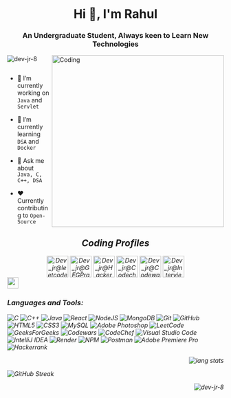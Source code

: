 

<h1 align="center">Hi 👋, I'm Rahul</h1>
<h3 align="center">An Undergraduate Student, Always keen to Learn New Technologies</h3>
<img align="right" alt="Coding" width="400" src="https://freesvg.org/img/computers.png">

<p align="left"> <img src="https://komarev.com/ghpvc/?username=dev-jr-8&label=Profile%20views&color=0e75b6&style=flat" alt="dev-jr-8" /> </p>

<p align="left"> <a href="https://twitter.com/" target="blank"><img src="https://img.shields.io/twitter/follow/?logo=twitter&style=for-the-badge" alt="" /></a> </p>

- 🔭 I’m currently working on `Java` and `Servlet`

- 🌱 I’m currently learning `DSA` and `Docker`

- 💬 Ask me about `Java, C, C++, DSA`

- ❤️ Currently contributing to `Open-Source`


<div align = "center">
 <h2><i>Coding Profiles</h2>
   <a href="https://leetcode.com/devhereforcoding/" target="blank"><img align="center" src="https://leetcode.com/static/images/LeetCode_logo_rvs.png" alt="Dev_jr@leetcode" width="50" /></a>
<a href="https://auth.geeksforgeeks.org/user/devherefosl3p/practice" target="blank"><img align="center" src="https://img.icons8.com/color/480/GeeksforGeeks.png" alt="Dev_jr@GFGPractice" width="50" /></a>
<a href="https://www.hackerrank.com/dev_jr_8" target="blank"><img align="center" src="https://upload.wikimedia.org/wikipedia/commons/thumb/4/40/HackerRank_Icon-1000px.png/800px-HackerRank_Icon-1000px.png" alt="Dev_jr@HackerRank" width="50" /></a>
 <a href="https://www.codechef.com/users/dev_jr" target="blank"><img align="center" src="https://avatars.githubusercontent.com/u/11960354?v=4" alt="Dev_jr@Codechef" width="50" /></a>
  <a href="https://www.codewars.com/users/Dev-jr-8" target="blank"><img align="center" src="https://docs.codewars.com/logo.svg" alt="Dev_jr@Codewars" width="50" /></a>
  <a href="https://www.interviewbit.com/profile/dev-jr" target="blank"><img align="center" src="https://avatars.githubusercontent.com/u/11960354?v=4" alt="Dev_jr@InterviewBit" width="50" /></a>

 </div>


  
  

<a href="https://www.codewars.com/users/Dev-jr-8">
<img height="26px" src="https://www.codewars.com/users/Dev-jr-8/badges/micro">
</a>


<h3 align="left">Languages and Tools:</h3>

![C](https://img.shields.io/badge/c-%2300599C.svg?style=for-the-badge&logo=c&logoColor=white)
![C++](https://img.shields.io/badge/c++-%2300599C.svg?style=for-the-badge&logo=c%2B%2B&logoColor=white)
![Java](https://img.shields.io/badge/java-%23ED8B00.svg?style=for-the-badge&logo=java&logoColor=white)
![React](https://img.shields.io/badge/react-%2320232a.svg?style=for-the-badge&logo=react&logoColor=%2361DAFB)
![NodeJS](https://img.shields.io/badge/node.js-6DA55F?style=for-the-badge&logo=node.js&logoColor=white)
![MongoDB](https://img.shields.io/badge/MongoDB-%234ea94b.svg?style=for-the-badge&logo=mongodb&logoColor=white)
![Git](https://img.shields.io/badge/git-%23F05033.svg?style=for-the-badge&logo=git&logoColor=white)
![GitHub](https://img.shields.io/badge/github-%23121011.svg?style=for-the-badge&logo=github&logoColor=white)
![HTML5](https://img.shields.io/badge/html5-%23E34F26.svg?style=for-the-badge&logo=html5&logoColor=white)
![CSS3](https://img.shields.io/badge/css3-%231572B6.svg?style=for-the-badge&logo=css3&logoColor=white)
![MySQL](https://img.shields.io/badge/mysql-%2300f.svg?style=for-the-badge&logo=mysql&logoColor=white)
![Adobe Photoshop](https://img.shields.io/badge/adobe%20photoshop-%2331A8FF.svg?style=for-the-badge&logo=adobe%20photoshop&logoColor=white)
![LeetCode](https://img.shields.io/badge/LeetCode-000000?style=for-the-badge&logo=LeetCode&logoColor=#d16c06)
![GeeksForGeeks](https://img.shields.io/badge/GeeksforGeeks-gray?style=for-the-badge&logo=geeksforgeeks&logoColor=35914c)
![Codewars](https://img.shields.io/badge/Codewars-B1361E?style=for-the-badge&logo=codewars&logoColor=grey)
![CodeChef](https://img.shields.io/badge/CodeChef-%23964B00.svg?style=for-the-badge&logo=CodeChef&logoColor=white)
![Visual Studio Code](https://img.shields.io/badge/Visual%20Studio%20Code-0078d7.svg?style=for-the-badge&logo=visual-studio-code&logoColor=white)
![IntelliJ IDEA](https://img.shields.io/badge/IntelliJIDEA-000000.svg?style=for-the-badge&logo=intellij-idea&logoColor=white)
![Render](https://img.shields.io/badge/Render-%46E3B7.svg?style=for-the-badge&logo=render&logoColor=white)
![NPM](https://img.shields.io/badge/NPM-%23CB3837.svg?style=for-the-badge&logo=npm&logoColor=white)
![Postman](https://img.shields.io/badge/Postman-FF6C37?style=for-the-badge&logo=postman&logoColor=white)
![Adobe Premiere Pro](https://img.shields.io/badge/Adobe%20Premiere%20Pro-9999FF.svg?style=for-the-badge&logo=Adobe%20Premiere%20Pro&logoColor=white)
![Hackerrank](https://img.shields.io/badge/-Hackerrank-2EC866?style=for-the-badge&logo=HackerRank&logoColor=white)



<p align="right">
<img alt="lang stats" src="https://github-readme-stats.vercel.app/api/top-langs/?username=dev-jr-8&layout=compact&hide_border=true&bg_color=1b2731&text_color=ebdfe2&title_color=eb1622&langs_count=10&hide=procfile&exclude_repo=dice,blog">
</p>

![GitHub Streak](https://github-readme-streak-stats.herokuapp.com?user=Dev-jr-8&theme=blue-green&hide_border=true&date_format=M%20j%5B%2C%20Y%5D&fire=DDB707)

<p>&nbsp;<img align="right" src="https://github-readme-stats.vercel.app/api?username=dev-jr-8&show_icons=true&locale=en&theme=blue-green&hide_border=true" alt="dev-jr-8" /></p>

